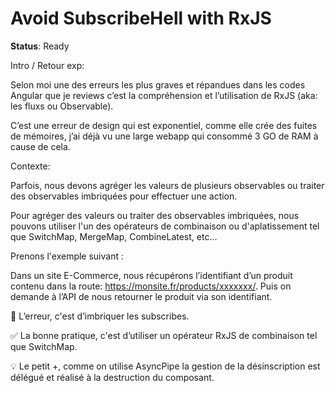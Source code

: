 # Avoid SubscribeHell with RxJS

**Status**: Ready

Intro / Retour exp:

Selon moi une des erreurs les plus graves et répandues dans les codes Angular que je reviews c’est la compréhension et l’utilisation de RxJS (aka: les fluxs ou Observable).

C’est une erreur de design qui est exponentiel, comme elle crée des fuites de mémoires, j’ai déjà vu une large webapp qui consommé 3 GO de RAM à cause de cela.

Contexte:

Parfois, nous devons agréger les valeurs de plusieurs observables ou traiter des observables imbriquées pour effectuer une action.

Pour agréger des valeurs ou traiter des observables imbriquées, nous pouvons utiliser l'un des opérateurs de combinaison ou d'aplatissement tel que SwitchMap, MergeMap, CombineLatest, etc…

Prenons l'exemple suivant :

Dans un site E-Commerce, nous récupérons l’identifiant d’un produit contenu dans la route: https://monsite.fr/products/xxxxxxx/. Puis on demande à l’API de nous retourner le produit via son identifiant.

🚫 L’erreur, c'est d’imbriquer les subscribes.

✅ La bonne pratique, c'est d’utiliser un opérateur RxJS de combinaison tel que SwitchMap.

💡 Le petit +, comme on utilise AsyncPipe la gestion de la désinscription est délégué et réalisé à la destruction du composant.
